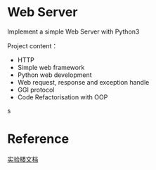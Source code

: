 # Web Server 

Implement a simple Web Server with Python3

Project content：

- HTTP
- Simple web framework
- Python web development
- Web request, response and exception handle
- GGI protocol
- Code Refactorisation with OOP

s
# Reference

[实验楼文档](https://www.shiyanlou.com/courses/552/labs/1867/document)